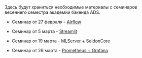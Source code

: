 Здесь будут храниться необходимые материалы с семинаров весеннего семестра академии бэкенда ADS.

* Семинар от 27 февраля - [Airflow](sem_20240227/tutorial.md)

* Cеминар от 5 марта - [Streamlit](sem_20240305/tutorial.md)

* Семинар от 19 марта - [MLServer + SeldonCore](sem_20240319/tutorial.md)

* Семинар от 26 марта - [Prometheus + Grafana](sem_20240326/tutorial.md)